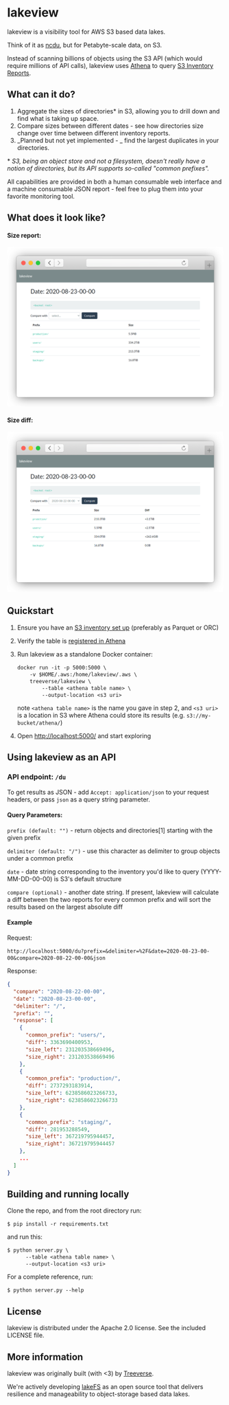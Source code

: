 # lakeview

lakeview is a visibility tool for AWS S3 based data lakes.

Think of it as [ncdu](https://en.wikipedia.org/wiki/Ncdu), but for Petabyte-scale data, on S3.

Instead of scanning billions of objects using the S3 API (which would require millions of API calls),
lakeview uses [Athena](https://aws.amazon.com/athena/) to query [S3 Inventory Reports](https://docs.aws.amazon.com/AmazonS3/latest/dev/storage-inventory.html).

## What can it do?

1. Aggregate the sizes of directories* in S3, allowing you to drill down and find what is taking up space.
1. Compare sizes between different dates - see how directories size change over time between different inventory reports.
1. _Planned but not yet implemented - _ find the largest duplicates in your directories.


\* _S3, being an object store and not a filesystem, doesn't really have a notion of directories, but its API supports so-called "common prefixes"._

All capabilities are provided in both a human consumable web interface and a machine consumable JSON report - feel free to plug them into your favorite monitoring tool.

## What does it look like?

#### Size report:

<p align="center">
  <img src="du.png"/>
</p>


#### Size diff:

<p align="center">
  <img src="compare.png"/>
</p>


## Quickstart

1. Ensure you have an [S3 inventory set up](https://docs.aws.amazon.com/AmazonS3/latest/dev/storage-inventory.html#storage-inventory-how-to-set-up) (preferably as Parquet or ORC)
1. Verify the table is [registered in Athena](https://docs.aws.amazon.com/AmazonS3/latest/dev/storage-inventory.html#storage-inventory-athena-query)
1. Run lakeview as a standalone Docker container:
   
   ```shell script
   docker run -it -p 5000:5000 \
       -v $HOME/.aws:/home/lakeview/.aws \
       treeverse/lakeview \
           --table <athena table name> \
           --output-location <s3 uri>
   ```
   
   note `<athena table name>` is the name you gave in step 2, and `<s3 uri>` is a location in S3 where Athena could store its results (e.g. `s3://my-bucket/athena/`)
   
1. Open [http://localhost:5000/](http://localhost:5000/) and start exploring

## Using lakeview as an API


### API endpoint: `/du`

To get results as JSON - add `Accept: application/json` to your request headers, or pass `json` as a query string parameter.

#### Query Parameters: 

`prefix (default: "")` - return objects and directories[1] starting with the given prefix

`delimiter (default: "/")` - use this character as delimiter to group objects under a common prefix

`date` - date string corresponding to the inventory you'd like to query (YYYY-MM-DD-00-00) is S3's default structure

`compare (optional)` - another date string. If present, lakeview will calculate a diff between the two reports for every common prefix and will sort the results based on the largest absolute diff

#### Example

Request:

```
http://localhost:5000/du?prefix=&delimiter=%2F&date=2020-08-23-00-00&compare=2020-08-22-00-00&json
```

Response:

```json
{
  "compare": "2020-08-22-00-00",
  "date": "2020-08-23-00-00",
  "delimiter": "/",
  "prefix": "",
  "response": [
    {
      "common_prefix": "users/",
      "diff": 3363690400953,
      "size_left": 231203538669496,
      "size_right": 231203538669496
    },
    {
      "common_prefix": "production/",
      "diff": 2737293183914,
      "size_left": 6238586023266733,
      "size_right": 6238586023266733
    },
    {
      "common_prefix": "staging/",
      "diff": 281953288549,
      "size_left": 367219795944457,
      "size_right": 367219795944457
    },
    ...
  ]
}

```

## Building and running locally

Clone the repo, and from the root directory run:

```
$ pip install -r requirements.txt
```

and run this:

```
$ python server.py \
      --table <athena table name> \
      --output-location <s3 uri>
```

For a complete reference, run:

```
$ python server.py --help
```

## License

lakeview is distributed under the Apache 2.0 license. See the included LICENSE file.


## More information

lakeview was originally built (with <3) by [Treeverse](https://lakefs.io/).

We're actively developing [lakeFS](https://github.com/treeverse/lakeFS) as an open source tool that delivers resilience and manageability to object-storage based data lakes.
